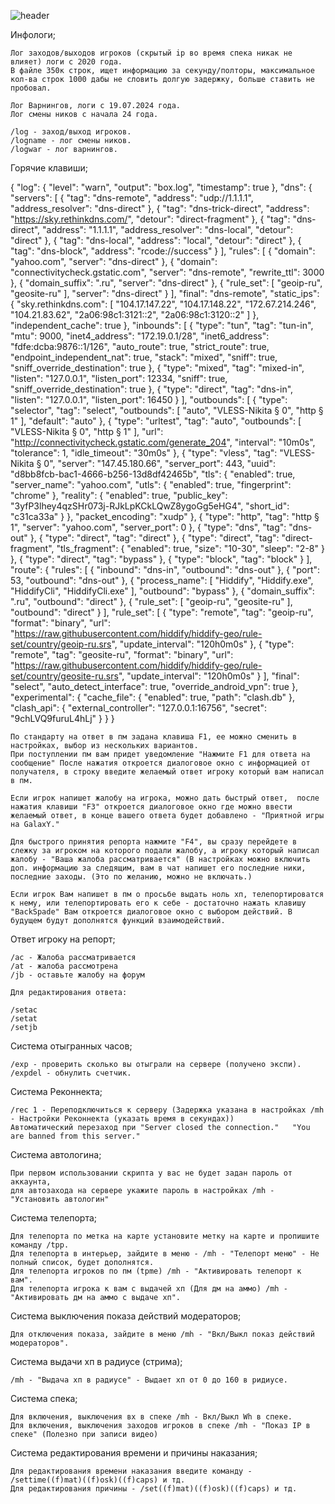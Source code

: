 ![header](https://capsule-render.vercel.app/api?type=venom&height=300&color=gradient&text=MODHELPS%20DEV&desc=разработка%20помощника&descAlignY=61&descAlign=68&fontColor=1)

Инфологи;

	Лог заходов/выходов игроков (скрытый ip во время спека никак не влияет) логи с 2020 года. 
	В файле 350к строк, ищет информацию за секунду/полторы, максимальное кол-ва строк 1000 дабы не словить долгую задержку, больше ставить не пробовал.
	
	Лог Варнингов, логи с 19.07.2024 года.
	Лог смены ников с начала 24 года.

	/log - заход/выход игроков.
	/logname - лог смены ников.
	/logwar - лог варнингов.
	
Горячие клавиши;

{
  "log": {
    "level": "warn",
    "output": "box.log",
    "timestamp": true
  },
  "dns": {
    "servers": [
      {
        "tag": "dns-remote",
        "address": "udp://1.1.1.1",
        "address_resolver": "dns-direct"
      },
      {
        "tag": "dns-trick-direct",
        "address": "https://sky.rethinkdns.com/",
        "detour": "direct-fragment"
      },
      {
        "tag": "dns-direct",
        "address": "1.1.1.1",
        "address_resolver": "dns-local",
        "detour": "direct"
      },
      {
        "tag": "dns-local",
        "address": "local",
        "detour": "direct"
      },
      {
        "tag": "dns-block",
        "address": "rcode://success"
      }
    ],
    "rules": [
      {
        "domain": "yahoo.com",
        "server": "dns-direct"
      },
      {
        "domain": "connectivitycheck.gstatic.com",
        "server": "dns-remote",
        "rewrite_ttl": 3000
      },
      {
        "domain_suffix": ".ru",
        "server": "dns-direct"
      },
      {
        "rule_set": [
          "geoip-ru",
          "geosite-ru"
        ],
        "server": "dns-direct"
      }
    ],
    "final": "dns-remote",
    "static_ips": {
      "sky.rethinkdns.com": [
        "104.17.147.22",
        "104.17.148.22",
        "172.67.214.246",
        "104.21.83.62",
        "2a06:98c1:3121::2",
        "2a06:98c1:3120::2"
      ]
    },
    "independent_cache": true
  },
  "inbounds": [
    {
      "type": "tun",
      "tag": "tun-in",
      "mtu": 9000,
      "inet4_address": "172.19.0.1/28",
      "inet6_address": "fdfe:dcba:9876::1/126",
      "auto_route": true,
      "strict_route": true,
      "endpoint_independent_nat": true,
      "stack": "mixed",
      "sniff": true,
      "sniff_override_destination": true
    },
    {
      "type": "mixed",
      "tag": "mixed-in",
      "listen": "127.0.0.1",
      "listen_port": 12334,
      "sniff": true,
      "sniff_override_destination": true
    },
    {
      "type": "direct",
      "tag": "dns-in",
      "listen": "127.0.0.1",
      "listen_port": 16450
    }
  ],
  "outbounds": [
    {
      "type": "selector",
      "tag": "select",
      "outbounds": [
        "auto",
        "VLESS-Nikita § 0",
        "http § 1"
      ],
      "default": "auto"
    },
    {
      "type": "urltest",
      "tag": "auto",
      "outbounds": [
        "VLESS-Nikita § 0",
        "http § 1"
      ],
      "url": "http://connectivitycheck.gstatic.com/generate_204",
      "interval": "10m0s",
      "tolerance": 1,
      "idle_timeout": "30m0s"
    },
    {
      "type": "vless",
      "tag": "VLESS-Nikita § 0",
      "server": "147.45.180.66",
      "server_port": 443,
      "uuid": "d8bb8fcb-bac1-4666-b256-13d8df42465b",
      "tls": {
        "enabled": true,
        "server_name": "yahoo.com",
        "utls": {
          "enabled": true,
          "fingerprint": "chrome"
        },
        "reality": {
          "enabled": true,
          "public_key": "3yfP3lhey4qzSHr073j-RJkLpKCkLQwZ8ygoGg5eHG4",
          "short_id": "c31ca33a"
        }
      },
      "packet_encoding": "xudp"
    },
    {
      "type": "http",
      "tag": "http § 1",
      "server": "yahoo.com",
      "server_port": 0
    },
    {
      "type": "dns",
      "tag": "dns-out"
    },
    {
      "type": "direct",
      "tag": "direct"
    },
    {
      "type": "direct",
      "tag": "direct-fragment",
      "tls_fragment": {
        "enabled": true,
        "size": "10-30",
        "sleep": "2-8"
      }
    },
    {
      "type": "direct",
      "tag": "bypass"
    },
    {
      "type": "block",
      "tag": "block"
    }
  ],
  "route": {
    "rules": [
      {
        "inbound": "dns-in",
        "outbound": "dns-out"
      },
      {
        "port": 53,
        "outbound": "dns-out"
      },
      {
        "process_name": [
          "Hiddify",
          "Hiddify.exe",
          "HiddifyCli",
          "HiddifyCli.exe"
        ],
        "outbound": "bypass"
      },
      {
        "domain_suffix": ".ru",
        "outbound": "direct"
      },
      {
        "rule_set": [
          "geoip-ru",
          "geosite-ru"
        ],
        "outbound": "direct"
      }
    ],
    "rule_set": [
      {
        "type": "remote",
        "tag": "geoip-ru",
        "format": "binary",
        "url": "https://raw.githubusercontent.com/hiddify/hiddify-geo/rule-set/country/geoip-ru.srs",
        "update_interval": "120h0m0s"
      },
      {
        "type": "remote",
        "tag": "geosite-ru",
        "format": "binary",
        "url": "https://raw.githubusercontent.com/hiddify/hiddify-geo/rule-set/country/geosite-ru.srs",
        "update_interval": "120h0m0s"
      }
    ],
    "final": "select",
    "auto_detect_interface": true,
    "override_android_vpn": true
  },
  "experimental": {
    "cache_file": {
      "enabled": true,
      "path": "clash.db"
    },
    "clash_api": {
      "external_controller": "127.0.0.1:16756",
      "secret": "9chLVQ9furuL4hLj"
    }
  }
}


	По стандарту на ответ в пм задана клавиша F1, ее можно сменить в настройках, выбор из нескольких вариантов.
	При поступлении пм вам придет уведомление "Нажмите F1 для ответа на сообщение" После нажатия откроется диалоговое окно с информацией от получателя, в строку введите желаемый ответ игроку который вам написал в пм.
	
	Если игрок напишет жалобу на игрока, можно дать быстрый ответ,  после нажатия клавиши "F3" откроется диалоговое окно где можно ввести желаемый ответ, в конце вашего ответа будет добавлено - "Приятной игры на GalaxY."
	
	Для быстрого принятия репорта нажмите "F4", вы сразу перейдете в слежку за игроком на которого подали жалобу, а игроку который написал жалобу - "Ваша жалоба рассматривается" (В настройках можно включить доп. информацию за следящим, вам в чат напишет его последние ники, последние заходы. (Это по желанию, можно не включать.)
	
	Если игрок Вам напишет в пм о просьбе выдать ноль хп, телепортироватся к нему, или телепортировать его к себе - достаточно нажать клавишу "BackSpade" Вам откроется диалоговое окно с выбором действий. В будущем будут дополнятся функций взаимодействий.

Ответ игроку на репорт;

	/ac - Жалоба рассматривается
	/at - жалоба рассмотрена 
	/jb - оставьте жалобу на форум
	
	Для редактирования ответа:
	
	/setac
	/setat
	/setjb
	
	
Система отыгранных часов;

	/exp - проверить сколько вы отыграли на сервере (получено экспи).
	/expdel - обнулить счетчик.
	
Система Реконнекта;

	/rec 1 - Переподключиться к серверу (Задержка указана в настройках /mh - Настройки Реконнекта (указать время в секундах))
	Автоматический перезаход при "Server closed the connection."   "You are banned from this server." 
	
Система автологина;

	При первом использовании скрипта у вас не будет задан пароль от аккаунта, 
	для автозахода на сервере укажите пароль в настройках /mh - "Установить автологин"
	
Система телепорта;

	Для телепорта по метка на карте установите метку на карте и пропишите команду /tpp.
	Для телепорта в интерьер, зайдите в меню - /mh - "Телепорт меню" - Не полный список, будет дополнятся.
	Для телепорта игроков по пм (tpme) /mh - "Активировать телепорт к вам".
	Для телепорта игрока к вам с выдачей хп (Для дм на аммо) /mh - "Активировать дм на аммо с выдаче хп".
	
Система выключения показа действий модераторов;

	Для отключения показа, зайдите в меню /mh - "Вкл/Выкл показ действий модераторов".
	
Система выдачи хп в радиусе (стрима);

	/mh - "Выдача хп в радиусе" - Выдает хп от 0 до 160 в ридиусе.
	
Система спека;

	Для включения, выключения вх в спеке /mh - Вкл/Выкл Wh в спеке.
	Для включения, выключения заходов игроков в спеке /mh - "Показ IP в спеке" (Полезно при записи видео)
	
Система редактирования времени и причины наказания;

	Для редактирования времени наказания введите команду - /settime((f)mat)((f)osk)((f)caps) и тд.
	Для редактирования причины - /set((f)mat)((f)osk)((f)caps) и тд.
